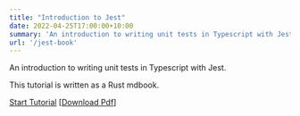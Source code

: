 ```yaml
---
title: "Introduction to Jest"
date: 2022-04-25T17:00:00+10:00
summary: 'An introduction to writing unit tests in Typescript with Jest. This tutorial is written as a Rust mdbook. [[Download PDF](/jest-book/pdf/output.pdf)]'
url: '/jest-book'
---
```


An introduction to writing unit tests in Typescript with Jest.

This tutorial is written as a Rust mdbook.

[Start Tutorial](/jest-book)
[[Download Pdf](/jest-book/pdf/output.pdf)]